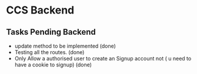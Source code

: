 # CCS Backend

## Tasks Pending Backend
- update method to be implemented (done)
- Testing all the routes. (done)
- Only Allow a authorised user to create an Signup account not ( u need to have a cookie to signup) (done)